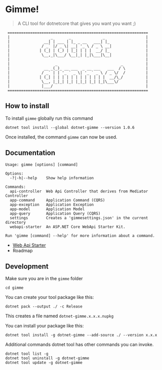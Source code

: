 # Gimme!

> A CLI tool for dotnetcore that gives you want you want ;)

```
 ==============================================================
 |                  _       _              _                  |
 |               __| | ___ | |_ _ __   ___| |_                |
 |              / _` |/ _ \| __| '_ \ / _ \ __|               |
 |             | (_| | (_) | |_| | | |  __/ |_                |
 |              \__,_|\___/ \__|_| |_|\___|\__|               |
 |                                                            |
 |                    _                            _          |
 |               __ _(_)_ __ ___  _ __ ___   ___  / \         |
 |              / _` | | '_ ` _ \| '_ ` _ \ / _ \/  /         |
 |             | (_| | | | | | | | | | | | |  __/\_/          |
 |              \__, |_|_| |_| |_|_| |_| |_|\___\/            |
 |              |___/                                         |
 ==============================================================
```

## How to install

To install `gimme` globally run this command
```
dotnet tool install --global dotnet-gimme --version 1.0.6
```
Once installed, the command `gimme` can now be used.


## Documentation

```
Usage: gimme [options] [command]

Options:
  -?|-h|--help    Show help information

Commands:
  api-controller  Web Api Controller that derives from Mediator Controller
  app-command     Application Command (CQRS)
  app-exception   Application Exception
  app-model       Application Model
  app-query       Application Query (CQRS)
  settings        Creates a 'gimmesettings.json' in the current directory
  webapi-starter  An ASP.NET Core WebApi Starter Kit.

Run 'gimme [command] --help' for more information about a command.
```


- [Web Api Starter](https://github.com/reggieboyYEAH/dotnet-gimme/blob/master/docs/WebApiStarter.md)
- Roadmap

## Development
Make sure you are in the `gimme` folder
```
cd gimme
```

You can create your tool package like this:
```
dotnet pack --output ./ -c Release
```

This creates a file named `dotnet-gimme.x.x.x.nupkg` 

You can install your package like this:
```
dotnet tool install -g dotnet-gimme --add-source ./ --version x.x.x
```

Additional commands
dotnet tool has other commands you can invoke.

```
dotnet tool list -g
dotnet tool uninstall -g dotnet-gimme
dotnet tool update -g dotnet-gimme
```
